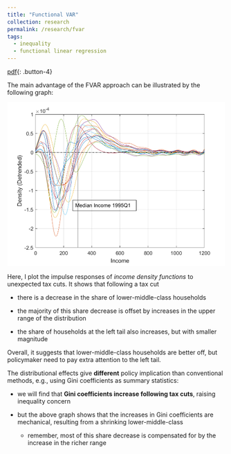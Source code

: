 ```yaml
---
title: "Functional VAR"
collection: research
permalink: /research/fvar
tags: 
  - inequality
  - functional linear regression
---
```


[pdf](/files/fvar.pdf){: .button-4} 
<!-- [supp](/files/fvar_supp.pdf){: .button-4} [code](https://github.com/Jiaming-Huang/FVAR){: .button-4} [cite](/files/fvar.bib){: .button-4} -->

The main advantage of the FVAR approach can be illustrated by the following graph:

![Distributional Effects of Tax Cuts](/images/fvar_highlight.png)

Here, I plot the impulse responses of *income density functions* to unexpected tax cuts. It shows that following a tax cut

- there is a decrease in the share of lower-middle-class households 

- the majority of this share decrease is offset by increases in the upper range of the distribution

- the share of households at the left tail also increases, but with smaller magnitude

Overall, it suggests that lower-middle-class households are better off, but policymaker need to pay extra attention to the left tail.

The distributional effects give **different** policy implication than conventional methods, e.g., using Gini coefficients as summary statistics:

- we will find that **Gini coefficients increase following tax cuts**, raising inequality concern

- but the above graph shows that the increases in Gini coefficients are mechanical, resulting from a shrinking lower-middle-class
  - remember, most of this share decrease is compensated for by the increase in the richer range
